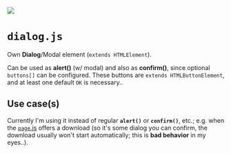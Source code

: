 <img src="https://kekse.biz/php/count.php?draw&override=github:v4" />

# **`dialog.js`**
Own **Dialog**/Modal element (`extends HTMLElement`).

Can be used as **alert()** (w/ modal) and also as **confirm()**, since optional
`buttons[]` can be configured. These buttons are `extends HTMLButtonElement`, and
at least one default `OK` is necessary..

## Use case(s)
Currently I'm using it instead of regular **`alert()`** or **`confirm()`**, etc.;
e.g. when the [`page`.js](page.md) offers a download (so it's some dialog you can
confirm, the download usually won't start automatically; this is **bad behavior**
in my eyes..).

